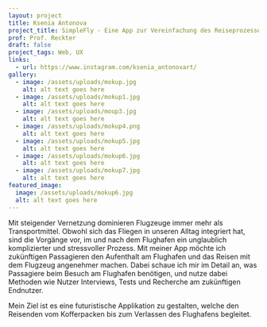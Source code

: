 ```yaml
---
layout: project
title: Ksenia Antonova
project_title: SimpleFly - Eine App zur Vereinfachung des Reiseprozesses
prof: Prof. Reckter
draft: false
project_tags: Web, UX
links:
  - url: https://www.instagram.com/ksenia_antonovart/
gallery:
  - image: /assets/uploads/mokup.jpg
    alt: alt text goes here
  - image: /assets/uploads/mokup1.jpg
    alt: alt text goes here
  - image: /assets/uploads/moup3.jpg
    alt: alt text goes here
  - image: /assets/uploads/mokup4.png
    alt: alt text goes here
  - image: /assets/uploads/mokup5.jpg
    alt: alt text goes here
  - image: /assets/uploads/mokup6.jpg
    alt: alt text goes here
  - image: /assets/uploads/mokup7.jpg
    alt: alt text goes here
featured_image:
  image: /assets/uploads/mokup6.jpg
  alt: alt text goes here
---
```

Mit steigender Vernetzung dominieren Flugzeuge immer mehr als Transportmittel. Obwohl sich das Fliegen in unseren Alltag integriert hat, sind die Vorgänge vor, im und nach dem Flughafen ein unglaublich komplizierter und stressvoller Prozess. Mit meiner App möchte ich zukünftigen Passagieren den Aufenthalt am Flughafen und das Reisen mit dem Flugzeug angenehmer machen. Dabei schaue ich mir im Detail an, was Passagiere beim Besuch am Flughafen benötigen, und nutze dabei Methoden wie Nutzer Interviews, Tests und Recherche am zukünftigen Endnutzer.

Mein Ziel ist es eine futuristische Applikation zu gestalten, welche den Reisenden vom Kofferpacken bis zum Verlassen des Flughafens begleitet.